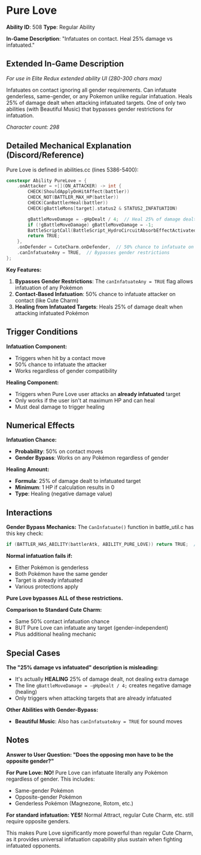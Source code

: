 # Pure Love

**Ability ID**: 508
**Type**: Regular Ability

**In-Game Description**: "Infatuates on contact. Heal 25% damage vs infatuated."

## Extended In-Game Description
*For use in Elite Redux extended ability UI (280-300 chars max)*

Infatuates on contact ignoring all gender requirements. Can infatuate genderless, same-gender, or any Pokemon unlike regular infatuation. Heals 25% of damage dealt when attacking infatuated targets. One of only two abilities (with Beautiful Music) that bypasses gender restrictions for infatuation.

*Character count: 298*

## Detailed Mechanical Explanation (Discord/Reference)

Pure Love is defined in abilities.cc (lines 5386-5400):

```cpp
constexpr Ability PureLove = {
    .onAttacker = +[](ON_ATTACKER) -> int {
        CHECK(ShouldApplyOnHitAffect(battler))
        CHECK_NOT(BATTLER_MAX_HP(battler))
        CHECK(CanBattlerHeal(battler))
        CHECK(gBattleMons[target].status2 & STATUS2_INFATUATION)

        gBattleMoveDamage = -gHpDealt / 4;  // Heal 25% of damage dealt
        if (!gBattleMoveDamage) gBattleMoveDamage = -1;
        BattleScriptCall(BattleScript_HydroCircuitAbsorbEffectActivated);
        return TRUE;
    },
    .onDefender = CuteCharm.onDefender,  // 50% chance to infatuate on contact
    .canInfatuateAny = TRUE,  // Bypasses gender restrictions
};
```

**Key Features:**
1. **Bypasses Gender Restrictions**: The `canInfatuateAny = TRUE` flag allows infatuation of any Pokémon
2. **Contact-Based Infatuation**: 50% chance to infatuate attacker on contact (like Cute Charm)
3. **Healing from Infatuated Targets**: Heals 25% of damage dealt when attacking infatuated Pokémon

## Trigger Conditions

**Infatuation Component:**
- Triggers when hit by a contact move
- 50% chance to infatuate the attacker
- Works regardless of gender compatibility

**Healing Component:**
- Triggers when Pure Love user attacks an **already infatuated** target
- Only works if the user isn't at maximum HP and can heal
- Must deal damage to trigger healing

## Numerical Effects

**Infatuation Chance:**
- **Probability**: 50% on contact moves
- **Gender Bypass**: Works on any Pokémon regardless of gender

**Healing Amount:**
- **Formula**: 25% of damage dealt to infatuated target
- **Minimum**: 1 HP if calculation results in 0
- **Type**: Healing (negative damage value)

## Interactions

**Gender Bypass Mechanics:**
The `CanInfatuate()` function in battle_util.c has this key check:
```c
if (BATTLER_HAS_ABILITY(battlerAtk, ABILITY_PURE_LOVE)) return TRUE;  // Bypasses all other checks
```

**Normal infatuation fails if:**
- Either Pokémon is genderless
- Both Pokémon have the same gender
- Target is already infatuated
- Various protections apply

**Pure Love bypasses ALL of these restrictions.**

**Comparison to Standard Cute Charm:**
- Same 50% contact infatuation chance
- BUT Pure Love can infatuate any target (gender-independent)
- Plus additional healing mechanic

## Special Cases

**The "25% damage vs infatuated" description is misleading:**
- It's actually **HEALING** 25% of damage dealt, not dealing extra damage
- The line `gBattleMoveDamage = -gHpDealt / 4;` creates negative damage (healing)
- Only triggers when attacking targets that are already infatuated

**Other Abilities with Gender-Bypass:**
- **Beautiful Music**: Also has `canInfatuateAny = TRUE` for sound moves

## Notes

**Answer to User Question: "Does the opposing mon have to be the opposite gender?"**

**For Pure Love: NO!** Pure Love can infatuate literally any Pokémon regardless of gender. This includes:
- Same-gender Pokémon
- Opposite-gender Pokémon  
- Genderless Pokémon (Magnezone, Rotom, etc.)

**For standard infatuation: YES!** Normal Attract, regular Cute Charm, etc. still require opposite genders.

This makes Pure Love significantly more powerful than regular Cute Charm, as it provides universal infatuation capability plus sustain when fighting infatuated opponents.